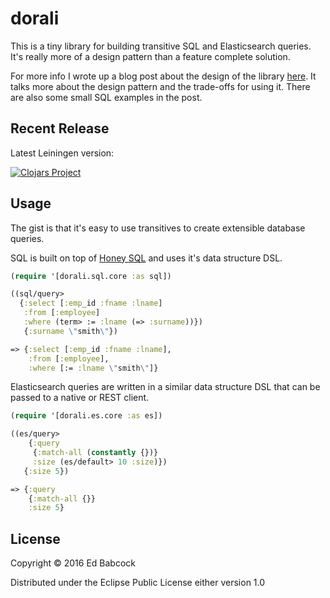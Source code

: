 # dorali

This is a tiny library for building transitive SQL and Elasticsearch
queries. It's really more of a design pattern than a feature complete
solution. 

For more info I wrote up a blog post about the design of the library
[here](https://edbabcock.com/composable-queries.html). It talks more
about the design pattern and the trade-offs for using it. There are also
some small SQL examples in the post.


## Recent Release
Latest Leiningen version:

[![Clojars Project](https://img.shields.io/clojars/v/com.greenyouse/dorali.svg)](https://clojars.org/com.greenyouse/dorali)


## Usage

The gist is that it's easy to use transitives to create extensible
database queries.

SQL is built on top of [Honey SQL](https://github.com/jkk/honeysql) and
uses it's data structure DSL.

```clj
(require '[dorali.sql.core :as sql])

((sql/query>
  {:select [:emp_id :fname :lname]
   :from [:employee]
   :where (term> := :lname (=> :surname))})
   {:surname \"smith\"})

=> {:select [:emp_id :fname :lname],
    :from [:employee],
    :where [:= :lname \"smith\"]}
```

Elasticsearch queries are written in a similar data structure DSL that
can be passed to a native or REST client.


```clj
(require '[dorali.es.core :as es])

((es/query>
    {:query
     {:match-all (constantly {})}
     :size (es/default> 10 :size)})
   {:size 5})

=> {:query
    {:match-all {}}
    :size 5}
```

## License

Copyright © 2016 Ed Babcock

Distributed under the Eclipse Public License either version 1.0
